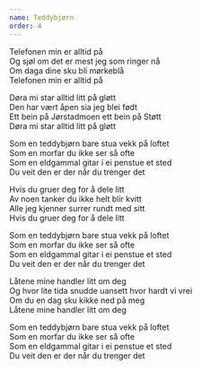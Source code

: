 ```yaml
---
name: Teddybjørn
order: 4
---
```

Telefonen min er alltid på  
Og sjøl om det er mest jeg som ringer nå  
Om daga dine sku bli mørkeblå  
Telefonen min er alltid på  

Døra mi star alltid litt på gløtt  
Den har vært åpen sia jeg blei født  
Ett bein på Jørstadmoen ett bein på Støtt  
Døra mi star alltid litt på gløtt  

Som en teddybjørn bare stua vekk på loftet  
Som en morfar du ikke ser så ofte  
Som en eldgammal gitar i ei penstue et sted  
Du veit den er der når du trenger det  

Hvis du gruer deg for å dele litt  
Av noen tanker du ikke helt blir kvitt  
Alle jeg kjenner surrer rundt med sitt  
Hvis du gruer deg for å dele litt  

Som en teddybjørn bare stua vekk på loftet  
Som en morfar du ikke ser så ofte  
Som en eldgammal gitar i ei penstue et sted  
Du veit den er der når du trenger det  

Låtene mine handler litt om deg  
Og hvor lite tida snudde uansett hvor hardt vi vrei  
Om du en dag sku kikke ned på meg  
Låtene mine handler litt om deg  

Som en teddybjørn bare stua vekk på loftet  
Som en morfar du ikke ser så ofte  
Som en eldgammal gitar i ei penstue et sted  
Du veit den er der når du trenger det  

